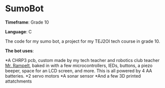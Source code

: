 # SumoBot
**Timeframe**: Grade 10

**Language**: C

The code for my sumo bot, a project for my TEJ2OI tech course in grade 10.

**The bot uses**:

*A CHRP3 pcb, custom made by my tech teacher and robotics club teacher [Mr. Rampelt](https://www.siriusmicro.com/index.html), baked in with a few microcontrollers, lEDs, buttons, a piezo beeper, space for an LCD screen, and more. This is all powered by 4 AA batteries.
*2 servo motors
*A sonar sensor
*And a few 3D printed attatchments
